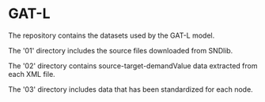 # GAT-L

The repository contains the datasets used by the GAT-L model. 

The '01' directory includes the source files downloaded from SNDlib. 

The '02' directory contains source-target-demandValue data extracted from each XML file. 

The '03' directory includes data that has been standardized for each node.
